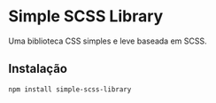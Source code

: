 # Simple SCSS Library

Uma biblioteca CSS simples e leve baseada em SCSS.

## Instalação

```bash
npm install simple-scss-library
```
